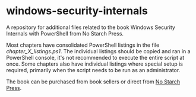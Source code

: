 # windows-security-internals
A repository for additional files related to the book Windows Security Internals with PowerShell from No Starch Press.

Most chapters have consolidated PowerShell listings in the file *chapter_X_listings.ps1*. 
The individual listings should be copied and ran in a PowerShell console, it's not recommended to execute the entire script at once.
Some chapters also have individual listings where special setup is required, primarily when the script needs to be run as an administrator.

The book can be purchased from book sellers or direct from [No Starch Press](https://nostarch.com/windows-security-internals).
